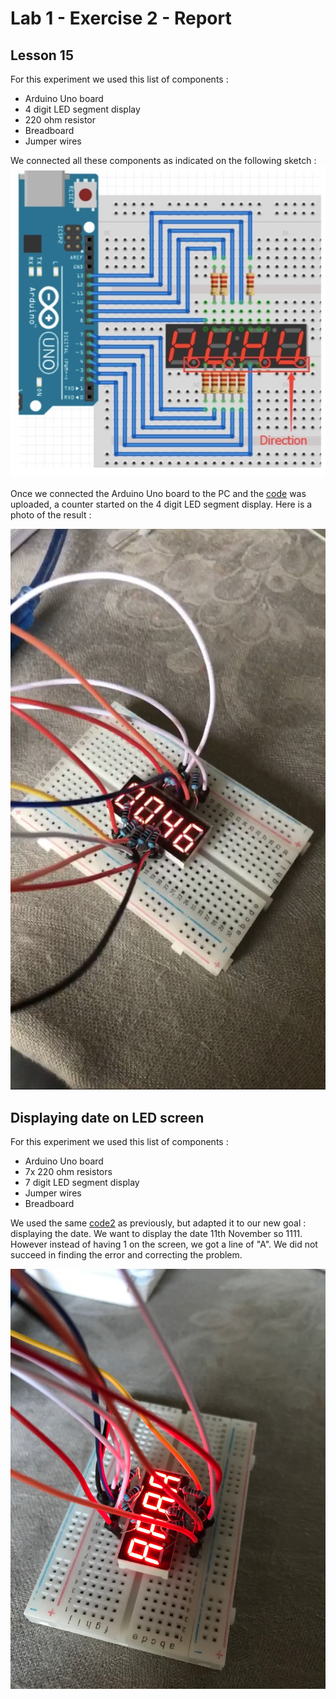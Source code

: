 # Lab 1 - Exercise 2 - Report

## Lesson 15
For this experiment we used this list of components :
- Arduino Uno board
- 4 digit LED segment display
- 220 ohm resistor
- Breadboard 
- Jumper wires

We connected all these components as indicated on the following sketch : 
![](Lesson15_Sketch.png?raw=true)

Once we connected the Arduino Uno board to the PC and the [code](code.ino) was uploaded, a counter started on the 4 digit LED segment display. Here is a photo of the result :

![](Lesson15_result.png?raw=true)


## Displaying date on LED screen

For this experiment we used this list of components :
- Arduino Uno board
- 7x 220 ohm resistors
- 7 digit LED segment display
- Jumper wires
- Breadboard

We used the same [code2](code2.ino) as previously, but adapted it to our new goal : displaying the date.
We want to display the date 11th November so 1111. However instead of having 1 on the screen, we got a line of "A".
We did not succeed in finding the error and correcting the problem.

![](display_date.png?raw=true)
